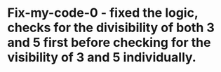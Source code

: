 # Fix-my-code-0 - fixed the logic, checks for the divisibility of both 3 and 5 first before checking for the visibility of 3 and 5 individually.